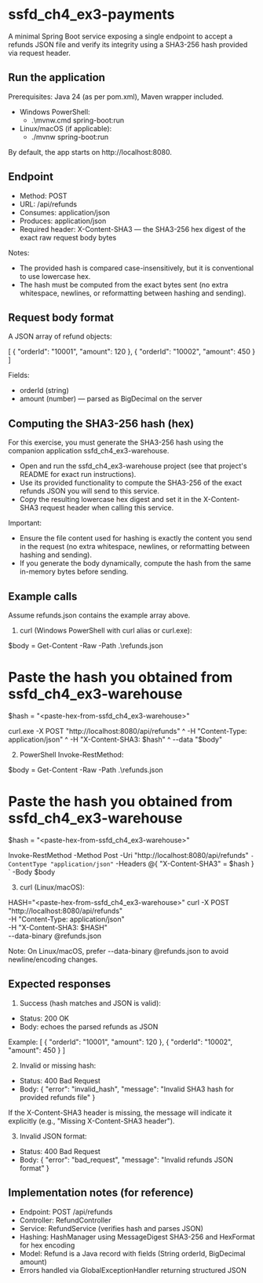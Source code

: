 # ssfd_ch4_ex3-payments

A minimal Spring Boot service exposing a single endpoint to accept a refunds JSON file and verify its integrity using a SHA3-256 hash provided via request header.

## Run the application

Prerequisites: Java 24 (as per pom.xml), Maven wrapper included.

- Windows PowerShell:
  - .\mvnw.cmd spring-boot:run
- Linux/macOS (if applicable):
  - ./mvnw spring-boot:run

By default, the app starts on http://localhost:8080.

## Endpoint

- Method: POST
- URL: /api/refunds
- Consumes: application/json
- Produces: application/json
- Required header: X-Content-SHA3 — the SHA3-256 hex digest of the exact raw request body bytes

Notes:
- The provided hash is compared case-insensitively, but it is conventional to use lowercase hex.
- The hash must be computed from the exact bytes sent (no extra whitespace, newlines, or reformatting between hashing and sending).

## Request body format

A JSON array of refund objects:

[
  {
    "orderId": "10001",
    "amount": 120
  },
  {
    "orderId": "10002",
    "amount": 450
  }
]

Fields:
- orderId (string)
- amount (number) — parsed as BigDecimal on the server

## Computing the SHA3-256 hash (hex)

For this exercise, you must generate the SHA3-256 hash using the companion application ssfd_ch4_ex3-warehouse.

- Open and run the ssfd_ch4_ex3-warehouse project (see that project's README for exact run instructions).
- Use its provided functionality to compute the SHA3-256 of the exact refunds JSON you will send to this service.
- Copy the resulting lowercase hex digest and set it in the X-Content-SHA3 request header when calling this service.

Important:
- Ensure the file content used for hashing is exactly the content you send in the request (no extra whitespace, newlines, or reformatting between hashing and sending).
- If you generate the body dynamically, compute the hash from the same in-memory bytes before sending.

## Example calls

Assume refunds.json contains the example array above.

1) curl (Windows PowerShell with curl alias or curl.exe):

$body = Get-Content -Raw -Path .\refunds.json
# Paste the hash you obtained from ssfd_ch4_ex3-warehouse
$hash = "<paste-hex-from-ssfd_ch4_ex3-warehouse>"

curl.exe -X POST "http://localhost:8080/api/refunds" ^
  -H "Content-Type: application/json" ^
  -H "X-Content-SHA3: $hash" ^
  --data "$body"

2) PowerShell Invoke-RestMethod:

$body = Get-Content -Raw -Path .\refunds.json
# Paste the hash you obtained from ssfd_ch4_ex3-warehouse
$hash = "<paste-hex-from-ssfd_ch4_ex3-warehouse>"

Invoke-RestMethod -Method Post -Uri "http://localhost:8080/api/refunds" `
  -ContentType "application/json" `
  -Headers @{ "X-Content-SHA3" = $hash } `
  -Body $body

3) curl (Linux/macOS):

HASH="<paste-hex-from-ssfd_ch4_ex3-warehouse>"
curl -X POST "http://localhost:8080/api/refunds" \
  -H "Content-Type: application/json" \
  -H "X-Content-SHA3: $HASH" \
  --data-binary @refunds.json

Note: On Linux/macOS, prefer --data-binary @refunds.json to avoid newline/encoding changes.

## Expected responses

1) Success (hash matches and JSON is valid):
- Status: 200 OK
- Body: echoes the parsed refunds as JSON

Example:
[
  { "orderId": "10001", "amount": 120 },
  { "orderId": "10002", "amount": 450 }
]

2) Invalid or missing hash:
- Status: 400 Bad Request
- Body:
{
  "error": "invalid_hash",
  "message": "Invalid SHA3 hash for provided refunds file"
}

If the X-Content-SHA3 header is missing, the message will indicate it explicitly (e.g., "Missing X-Content-SHA3 header").

3) Invalid JSON format:
- Status: 400 Bad Request
- Body:
{
  "error": "bad_request",
  "message": "Invalid refunds JSON format"
}

## Implementation notes (for reference)

- Endpoint: POST /api/refunds
- Controller: RefundController
- Service: RefundService (verifies hash and parses JSON)
- Hashing: HashManager using MessageDigest SHA3-256 and HexFormat for hex encoding
- Model: Refund is a Java record with fields (String orderId, BigDecimal amount)
- Errors handled via GlobalExceptionHandler returning structured JSON
